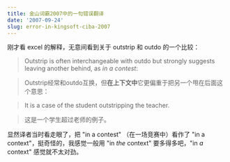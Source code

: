```yaml
---
title: 金山词霸2007中的一句错误翻译
date: '2007-09-24'
slug: error-in-kingsoft-ciba-2007
---
```


刚才看 excel 的解释，无意间看到关于 outstrip 和 outdo 的一个比较：

> Outstrip is often interchangeable with outdo but strongly suggests leaving another behind, as _in a contest_:

> Outstrip经常和outdo互换，但**在上下文中**它更偏重于把另一个甩在后面这个意思：

> It is a case of the student outstripping the teacher.

> 这是一个学生超过老师的例子。

显然译者当时看走眼了，把 "in a contest" （在一场竞赛中）看作了 "in a context"，挺奇怪的，我感觉一般用 "in _the_ context" 要多得多吧，"in _a_ context" 感觉就不太对劲。

